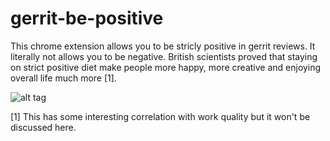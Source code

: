 gerrit-be-positive
==================

This chrome extension allows you to be stricly positive in gerrit reviews. It literally not allows you to be negative. British scientists proved that staying on strict positive diet make people more happy, more creative and enjoying overall life much more [1].

![alt tag](http://dilbert.com/dyn/str_strip/000000000/00000000/0000000/000000/00000/0000/500/509/509.strip.sunday.gif)

[1] This has some interesting correlation with work quality but it won't be discussed here.
